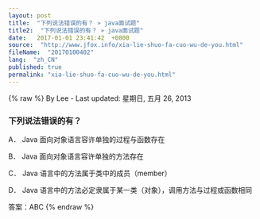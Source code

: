 ```yaml
---
layout: post
title:  "下列说法错误的有？ » java面试题"
title2:  "下列说法错误的有？ » java面试题"
date:   2017-01-01 23:41:42  +0800
source:  "http://www.jfox.info/xia-lie-shuo-fa-cuo-wu-de-you.html"
fileName:  "20170100402"
lang:  "zh_CN"
published: true
permalink: "xia-lie-shuo-fa-cuo-wu-de-you.html"
---
```

{% raw %}
By Lee - Last updated: 星期日, 五月 26, 2013

### 下列说法错误的有？

A． Java 面向对象语言容许单独的过程与函数存在

B． Java 面向对象语言容许单独的方法存在

C． Java 语言中的方法属于类中的成员（member）

D． Java 语言中的方法必定隶属于某一类（对象），调用方法与过程或函数相同

答案：ABC
{% endraw %}
